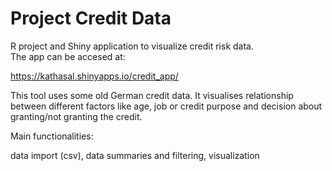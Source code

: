 # Project Credit Data  

R project and Shiny application to visualize credit risk data.  
The app can be accesed at:  
  
https://kathasal.shinyapps.io/credit_app/  
  
This tool uses some old German credit data. It visualises relationship between different factors like age, job or credit purpose and decision about granting/not granting the credit.  

Main functionalities:

data import (csv),
data summaries and filtering,
visualization
